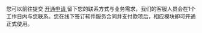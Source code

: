 您可以前往提交 [开通申请 ](https://cloud.tencent.com/apply/p/5gfdi1s1ell)留下您的联系方式与业务需求，我们的客服人员会在1个工作日内与您联系。您在线下签订软件服务合同并支付款项后，相应模块即可开通正式使用。
